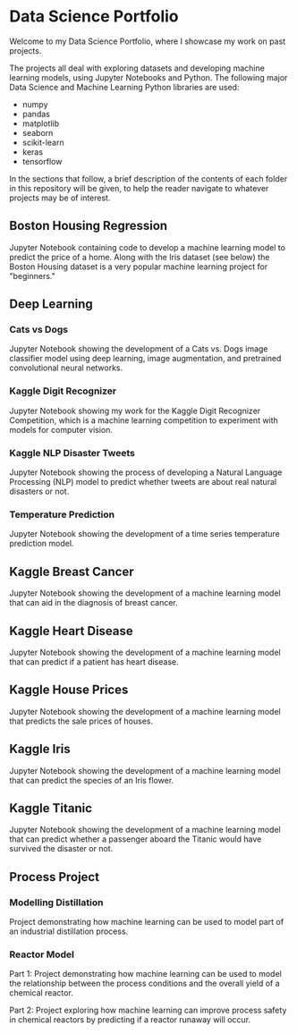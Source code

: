 # Data Science Portfolio

Welcome to my Data Science Portfolio, where I showcase my work on past projects.

The projects all deal with exploring datasets and developing machine learning models, using Jupyter Notebooks and Python. The following major Data Science and Machine Learning Python libraries are used:
* numpy
* pandas
* matplotlib
* seaborn
* scikit-learn
* keras
* tensorflow

In the sections that follow, a brief description of the contents of each folder in this repository will be given, to help the reader navigate to whatever projects may be of interest.

## Boston Housing Regression

Jupyter Notebook containing code to develop a machine learning model to predict the price of a home. Along with the Iris dataset (see below) the Boston Housing dataset is a very popular machine learning project for "beginners."

## Deep Learning

### Cats vs Dogs

Jupyter Notebook showing the development of a Cats vs. Dogs image classifier model using deep learning, image augmentation, and pretrained convolutional neural networks.

### Kaggle Digit Recognizer

Jupyter Notebook showing my work for the Kaggle Digit Recognizer Competition, which is a machine learning competition to experiment with models for computer vision.

### Kaggle NLP Disaster Tweets

Jupyter Notebook showing the process of developing a Natural Language Processing (NLP) model to predict whether tweets are about real natural disasters or not.

### Temperature Prediction

Jupyter Notebook showing the development of a time series temperature prediction model.

## Kaggle Breast Cancer

Jupyter Notebook showing the development of a machine learning model that can aid in the diagnosis of breast cancer.

## Kaggle Heart Disease

Jupyter Notebook showing the development of a machine learning model that can predict if a patient has heart disease.

## Kaggle House Prices

Jupyter Notebook showing the development of a machine learning model that predicts the sale prices of houses.

## Kaggle Iris

Jupyter Notebook showing the development of a machine learning model that can predict the species of an Iris flower.

## Kaggle Titanic

Jupyter Notebook showing the development of a machine learning model that can predict whether a passenger aboard the Titanic would have survived the disaster or not.

## Process Project

### Modelling Distillation

Project demonstrating how machine learning can be used to model part of an industrial distillation process.

### Reactor Model

Part 1: Project demonstrating how machine learning can be used to model the relationship between the process conditions and the overall yield of a chemical reactor.

Part 2: Project exploring how machine learning can improve process safety in chemical reactors by predicting if a reactor runaway will occur.